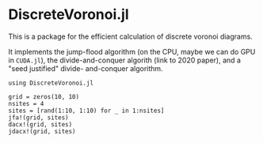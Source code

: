 # DiscreteVoronoi.jl

This is a package for the efficient calculation of discrete voronoi diagrams.

It implements the jump-flood algorithm (on the CPU, maybe we can do GPU in `CUDA.jl`),
the divide-and-conquer algorith (link to 2020 paper), and a "seed justified" divide-
and-conquer algorithm.

```
using DiscreteVoronoi.jl

grid = zeros(10, 10)
nsites = 4
sites = [rand(1:10, 1:10) for _ in 1:nsites]
jfa!(grid, sites)
dacx!(grid, sites)
jdacx!(grid, sites)
```
